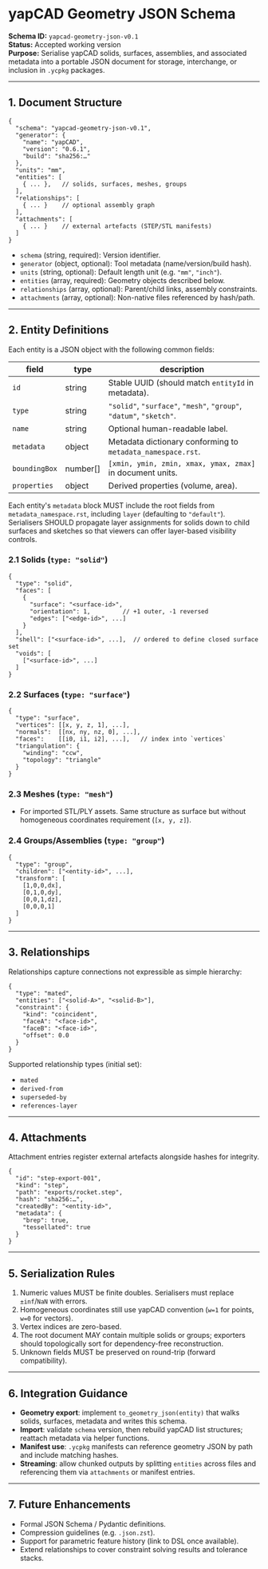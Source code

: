 # yapCAD Geometry JSON Schema

**Schema ID:** `yapcad-geometry-json-v0.1`  
**Status:** Accepted working version  
**Purpose:** Serialise yapCAD solids, surfaces, assemblies, and associated metadata into a portable JSON document for storage, interchange, or inclusion in `.ycpkg` packages.

---

## 1. Document Structure

```json5
{
  "schema": "yapcad-geometry-json-v0.1",
  "generator": {
    "name": "yapCAD",
    "version": "0.6.1",
    "build": "sha256:…"
  },
  "units": "mm",
  "entities": [
    { ... },   // solids, surfaces, meshes, groups
  ],
  "relationships": [
    { ... }    // optional assembly graph
  ],
  "attachments": [
    { ... }    // external artefacts (STEP/STL manifests)
  ]
}
```

- `schema` (string, required): Version identifier.
- `generator` (object, optional): Tool metadata (name/version/build hash).
- `units` (string, optional): Default length unit (e.g. `"mm"`, `"inch"`).
- `entities` (array, required): Geometry objects described below.
- `relationships` (array, optional): Parent/child links, assembly constraints.
- `attachments` (array, optional): Non-native files referenced by hash/path.

---

## 2. Entity Definitions

Each entity is a JSON object with the following common fields:

| field          | type     | description |
|----------------|----------|-------------|
| `id`           | string   | Stable UUID (should match `entityId` in metadata). |
| `type`         | string   | `"solid"`, `"surface"`, `"mesh"`, `"group"`, `"datum"`, `"sketch"`. |
| `name`         | string   | Optional human-readable label. |
| `metadata`     | object   | Metadata dictionary conforming to `metadata_namespace.rst`. |
| `boundingBox`  | number[] | `[xmin, ymin, zmin, xmax, ymax, zmax]` in document units. |
| `properties`   | object   | Derived properties (volume, area). |

Each entity's `metadata` block MUST include the root fields from `metadata_namespace.rst`, including `layer` (defaulting to `"default"`). Serialisers SHOULD propagate layer assignments for solids down to child surfaces and sketches so that viewers can offer layer-based visibility controls.

### 2.1 Solids (`type: "solid"`)

```json5
{
  "type": "solid",
  "faces": [
    {
      "surface": "<surface-id>",
      "orientation": 1,         // +1 outer, -1 reversed
      "edges": ["<edge-id>", ...]
    }
  ],
  "shell": ["<surface-id>", ...],  // ordered to define closed surface set
  "voids": [
    ["<surface-id>", ...]
  ]
}
```

### 2.2 Surfaces (`type: "surface"`)

```json5
{
  "type": "surface",
  "vertices": [[x, y, z, 1], ...],
  "normals":  [[nx, ny, nz, 0], ...],
  "faces":    [[i0, i1, i2], ...],   // index into `vertices`
  "triangulation": {
    "winding": "ccw",
    "topology": "triangle"
  }
}
```

### 2.3 Meshes (`type: "mesh"`)

- For imported STL/PLY assets. Same structure as surface but without homogeneous coordinates requirement (`[x, y, z]`).

### 2.4 Groups/Assemblies (`type: "group"`)

```json5
{
  "type": "group",
  "children": ["<entity-id>", ...],
  "transform": [
    [1,0,0,dx],
    [0,1,0,dy],
    [0,0,1,dz],
    [0,0,0,1]
  ]
}
```

---

## 3. Relationships

Relationships capture connections not expressible as simple hierarchy:

```json5
{
  "type": "mated",
  "entities": ["<solid-A>", "<solid-B>"],
  "constraint": {
    "kind": "coincident",
    "faceA": "<face-id>",
    "faceB": "<face-id>",
    "offset": 0.0
  }
}
```

Supported relationship types (initial set):

- `mated`
- `derived-from`
- `superseded-by`
- `references-layer`

---

## 4. Attachments

Attachment entries register external artefacts alongside hashes for integrity.

```json5
{
  "id": "step-export-001",
  "kind": "step",
  "path": "exports/rocket.step",
  "hash": "sha256:…",
  "createdBy": "<entity-id>",
  "metadata": {
    "brep": true,
    "tessellated": true
  }
}
```

---

## 5. Serialization Rules

1. Numeric values MUST be finite doubles. Serialisers must replace `±inf`/`NaN` with errors.
2. Homogeneous coordinates still use yapCAD convention (`w=1` for points, `w=0` for vectors).
3. Vertex indices are zero-based.
4. The root document MAY contain multiple solids or groups; exporters should topologically sort for dependency-free reconstruction.
5. Unknown fields MUST be preserved on round-trip (forward compatibility).

---

## 6. Integration Guidance

- **Geometry export**: implement `to_geometry_json(entity)` that walks solids, surfaces, metadata and writes this schema.
- **Import**: validate `schema` version, then rebuild yapCAD list structures; reattach metadata via helper functions.
- **Manifest use**: `.ycpkg` manifests can reference geometry JSON by path and include matching hashes.
- **Streaming**: allow chunked outputs by splitting `entities` across files and referencing them via `attachments` or manifest entries.

---

## 7. Future Enhancements

- Formal JSON Schema / Pydantic definitions.
- Compression guidelines (e.g. `.json.zst`).
- Support for parametric feature history (link to DSL once available).
- Extend relationships to cover constraint solving results and tolerance stacks.
